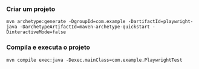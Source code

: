###  Criar um projeto
`mvn archetype:generate -DgroupId=com.example -DartifactId=playwright-java -DarchetypeArtifactId=maven-archetype-quickstart -DinteractiveMode=false`

### Compila e executa o projeto
`mvn compile exec:java -Dexec.mainClass=com.example.PlaywrightTest`